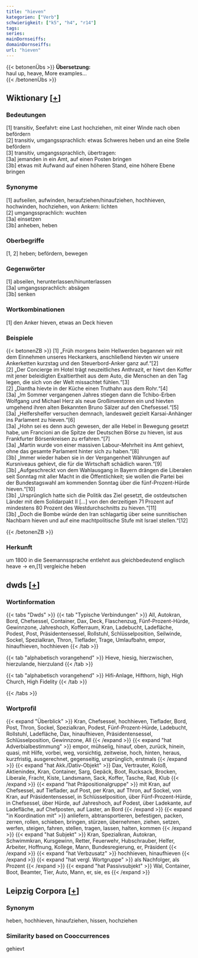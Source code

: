 ```yaml
---
title: "hieven"
kategorien: ["Verb"]
schwierigkeit: ["k5", "h4", "r14"]
tags:
series:
mainDornseiffs:
domainDornseiffs:
url: "hieven"
---
```


{{< betonenÜbs >}}
**Übersetzung:**  
haul up, heave, More examples...  
{{< /betonenÜbs >}}

## Wiktionary [[+](https://de.wiktionary.org/wiki/hieven)]

### Bedeutungen
[1] transitiv, Seefahrt: eine Last hochziehen, mit einer Winde nach oben befördern  
[2] transitiv, umgangssprachlich: etwas Schweres heben und an eine Stelle befördern  
[3] transitiv, umgangssprachlich, übertragen:  
[3a] jemanden in ein Amt, auf einen Posten bringen  
[3b] etwas mit Aufwand auf einen höheren Stand, eine höhere Ebene bringen  

### Synonyme
[1] aufseilen, aufwinden, heraufziehen/hinaufziehen, hochhieven, hochwinden, hochziehen, von Ankern: lichten  
[2] umgangssprachlich: wuchten  
[3a] einsetzen  
[3b] anheben, heben  

### Oberbegriffe
[1, 2] heben; befördern, bewegen  

### Gegenwörter
[1] abseilen, herunterlassen/hinunterlassen  
[3a] umgangssprachlich: absägen  
[3b] senken  

### Wortkombinationen
[1] den Anker hieven, etwas an Deck hieven  

### Beispiele
{{< betonenZB >}}
[1] „Früh morgens beim Hellwerden begannen wir mit dem Einnehmen unseres Heckankers, anschließend hievten wir unsere Ankerketten kurzstag und den Steuerbord-Anker ganz auf.“[2]  
[2] „Der Concierge im Hotel trägt neuzeitliches Anthrazit, er hievt den Koffer mit jener beleidigten Exaltiertheit aus dem Auto, die Menschen an den Tag legen, die sich von der Welt missachtet fühlen.“[3]  
[2] „Diantha hievte in der Küche einen Truthahn aus dem Rohr.“[4]  
[3a] „Im Sommer vergangenen Jahres stiegen dann die Tchibo-Erben Wolfgang und Michael Herz als neue Großinvestoren ein und hievten umgehend ihren alten Bekannten Bruno Sälzer auf den Chefsessel.“[5]  
[3a] „Helfershelfer versuchen demnach, landesweit gezielt Karsai-Anhänger ins Parlament zu hieven.“[6]  
[3a] „Hohn sei es denn auch gewesen, der alle Hebel in Bewegung gesetzt habe, um Francioni an die Spitze der Deutschen Börse zu hieven, ist aus Frankfurter Börsenkreisen zu erfahren.“[7]  
[3a] „Martin wurde von einer massiven Labour-Mehrheit ins Amt gehievt, ohne das gesamte Parlament hinter sich zu haben.“[8]  
[3b] „Immer wieder haben sie in der Vergangenheit Währungen auf Kursniveaus gehievt, die für die Wirtschaft schädlich waren.“[9]  
[3b] „Aufgeschreckt von dem Wahlausgang in Bayern drängen die Liberalen seit Sonntag mit aller Macht in die Öffentlichkeit; sie wollen die Partei bei der Bundestagswahl am kommenden Sonntag über die fünf-Prozent-Hürde hieven.“[10]  
[3b] „Ursprünglich hatte sich die Politik das Ziel gesetzt, die ostdeutschen Länder mit dem Solidarpakt II […] von den derzeitigen 71 Prozent auf mindestens 80 Prozent des Westdurchschnitts zu hieven.“[11]  
[3b] „Doch die Bombe würde den Iran schlagartig über seine sunnitischen Nachbarn hieven und auf eine machtpolitische Stufe mit Israel stellen.“[12]  

{{< /betonenZB >}}
### Herkunft
um 1800 in die Seemannssprache entlehnt aus gleichbedeutend englisch heave → en,[1] vergleiche heben  



## dwds [[+](https://www.dwds.de/wb/hieven)]

### Wortinformation
{{< tabs "Dwds" >}}
{{< tab "Typische Verbindungen" >}}
All, Autokran, Bord, Chefsessel, Container, Dax, Deck, Flaschenzug, Fünf-Prozent-Hürde, Gewinnzone, Jahreshoch, Kofferraum, Kran, Ladebucht, Ladefläche, Podest, Post, Präsidentensessel, Rollstuhl, Schlüsselposition, Seilwinde, Sockel, Spezialkran, Thron, Tieflader, Trage, Umlaufbahn, empor, hinaufhieven, hochhieven
{{< /tab >}}

{{< tab "alphabetisch vorangehend" >}}
Hieve, hiesig, hierzwischen, hierzulande, hierzuland
{{< /tab >}}

{{< tab "alphabetisch vorangehend" >}}
Hifi-Anlage, Hifthorn, high, High Church, High Fidelity
{{< /tab >}}

{{< /tabs >}}

### Wortprofil
{{< expand "Überblick" >}} Kran, Chefsessel, hochhieven, Tieflader, Bord, Post, Thron, Sockel, Spezialkran, Podest, Fünf-Prozent-Hürde, Ladebucht, Rollstuhl, Ladefläche, Dax, hinaufhieven, Präsidentensessel, Schlüsselposition, Gewinnzone, All {{< /expand >}}
{{< expand "hat Adverbialbestimmung" >}} empor, mühselig, hinauf, oben, zurück, hinein, quasi, mit Hilfe, vorbei, weg, vorsichtig, zeitweise, hoch, hinten, heraus, kurzfristig, ausgerechnet, gegenseitig, ursprünglich, erstmals {{< /expand >}}
{{< expand "hat Akk./Dativ-Objekt" >}} Dax, Vertrauter, Koloß, Aktienindex, Kran, Container, Sarg, Gepäck, Boot, Rucksack, Brocken, Liberale, Fracht, Kiste, Landsmann, Sack, Koffer, Tasche, Rad, Klub {{< /expand >}}
{{< expand "hat Präpositionalgruppe" >}} mit Kran, auf Chefsessel, auf Tieflader, auf Post, per Kran, auf Thron, auf Sockel, von Kran, auf Präsidentensessel, in Schlüsselposition, über Fünf-Prozent-Hürde, in Chefsessel, über Hürde, auf Jahreshoch, auf Podest, über Ladekante, auf Ladefläche, auf Chefposten, auf Laster, an Bord {{< /expand >}}
{{< expand "in Koordination mit" >}} anliefern, abtransportieren, befestigen, packen, zerren, rollen, schieben, bringen, stürzen, übernehmen, ziehen, setzen, werfen, steigen, fahren, stellen, tragen, lassen, halten, kommen {{< /expand >}}
{{< expand "hat Subjekt" >}} Kran, Spezialkran, Autokran, Schwimmkran, Kursgewinn, Retter, Feuerwehr, Hubschrauber, Helfer, Arbeiter, Hoffnung, Kollege, Mann, Bundesregierung, er, Präsident {{< /expand >}}
{{< expand "hat Verbzusatz" >}} hochhieven, hinaufhieven {{< /expand >}}
{{< expand "hat vergl. Wortgruppe" >}} als Nachfolger, als Prozent {{< /expand >}}
{{< expand "hat Passivsubjekt" >}} Wal, Container, Boot, Beamter, Tier, Auto, Mann, er, sie, es {{< /expand >}}

## Leipzig Corpora [[+](https://corpora.uni-leipzig.de/en/res?word=hieven&corpusId=deu_newscrawl-public_2018)]


### Synonym
heben, hochhieven, hinaufziehen, hissen, hochziehen


### Similarity based on Cooccurrences
gehievt

